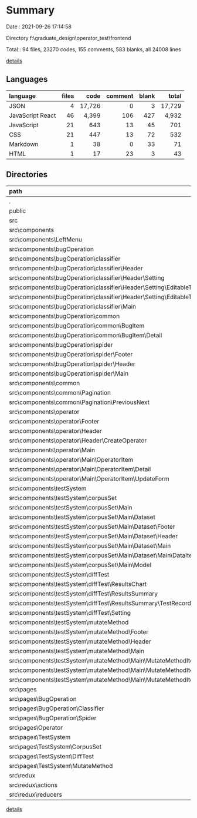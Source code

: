 # Summary

Date : 2021-09-26 17:14:58

Directory f:\graduate_design\operator_test\frontend

Total : 94 files,  23270 codes, 155 comments, 583 blanks, all 24008 lines

[details](details.md)

## Languages
| language | files | code | comment | blank | total |
| :--- | ---: | ---: | ---: | ---: | ---: |
| JSON | 4 | 17,726 | 0 | 3 | 17,729 |
| JavaScript React | 46 | 4,399 | 106 | 427 | 4,932 |
| JavaScript | 21 | 643 | 13 | 45 | 701 |
| CSS | 21 | 447 | 13 | 72 | 532 |
| Markdown | 1 | 38 | 0 | 33 | 71 |
| HTML | 1 | 17 | 23 | 3 | 43 |

## Directories
| path | files | code | comment | blank | total |
| :--- | ---: | ---: | ---: | ---: | ---: |
| . | 94 | 23,270 | 155 | 583 | 24,008 |
| public | 2 | 42 | 23 | 4 | 69 |
| src | 87 | 5,461 | 131 | 541 | 6,133 |
| src\components | 56 | 4,606 | 92 | 466 | 5,164 |
| src\components\LeftMenu | 1 | 63 | 10 | 7 | 80 |
| src\components\bugOperation | 17 | 1,410 | 8 | 131 | 1,549 |
| src\components\bugOperation\classifier | 8 | 909 | 5 | 86 | 1,000 |
| src\components\bugOperation\classifier\Header | 6 | 799 | 5 | 77 | 881 |
| src\components\bugOperation\classifier\Header\Setting | 4 | 604 | 2 | 55 | 661 |
| src\components\bugOperation\classifier\Header\Setting\EditableTable | 2 | 371 | 2 | 36 | 409 |
| src\components\bugOperation\classifier\Header\Setting\EditableTable\EditableTagGroup | 1 | 136 | 1 | 17 | 154 |
| src\components\bugOperation\classifier\Main | 2 | 110 | 0 | 9 | 119 |
| src\components\bugOperation\common | 4 | 170 | 0 | 11 | 181 |
| src\components\bugOperation\common\BugItem | 4 | 170 | 0 | 11 | 181 |
| src\components\bugOperation\common\BugItem\Detail | 2 | 105 | 0 | 4 | 109 |
| src\components\bugOperation\spider | 5 | 331 | 3 | 34 | 368 |
| src\components\bugOperation\spider\Footer | 1 | 95 | 0 | 7 | 102 |
| src\components\bugOperation\spider\Header | 2 | 172 | 3 | 20 | 195 |
| src\components\bugOperation\spider\Main | 2 | 64 | 0 | 7 | 71 |
| src\components\common | 3 | 87 | 0 | 7 | 94 |
| src\components\common\Pagination | 3 | 87 | 0 | 7 | 94 |
| src\components\common\Pagination\PreviousNext | 1 | 27 | 0 | 1 | 28 |
| src\components\operator | 12 | 1,010 | 18 | 103 | 1,131 |
| src\components\operator\Footer | 1 | 55 | 0 | 6 | 61 |
| src\components\operator\Header | 3 | 375 | 1 | 43 | 419 |
| src\components\operator\Header\CreateOperator | 1 | 216 | 1 | 24 | 241 |
| src\components\operator\Main | 8 | 580 | 17 | 54 | 651 |
| src\components\operator\Main\OperatorItem | 6 | 456 | 2 | 44 | 502 |
| src\components\operator\Main\OperatorItem\Detail | 2 | 98 | 1 | 7 | 106 |
| src\components\operator\Main\OperatorItem\UpdateForm | 2 | 222 | 1 | 24 | 247 |
| src\components\testSystem | 23 | 2,036 | 56 | 218 | 2,310 |
| src\components\testSystem\corpusSet | 9 | 595 | 14 | 64 | 673 |
| src\components\testSystem\corpusSet\Main | 9 | 595 | 14 | 64 | 673 |
| src\components\testSystem\corpusSet\Main\Dataset | 6 | 358 | 0 | 36 | 394 |
| src\components\testSystem\corpusSet\Main\Dataset\Footer | 1 | 56 | 0 | 4 | 60 |
| src\components\testSystem\corpusSet\Main\Dataset\Header | 2 | 141 | 0 | 16 | 157 |
| src\components\testSystem\corpusSet\Main\Dataset\Main | 2 | 145 | 0 | 14 | 159 |
| src\components\testSystem\corpusSet\Main\Dataset\Main\DataItem | 1 | 40 | 0 | 5 | 45 |
| src\components\testSystem\corpusSet\Main\Model | 1 | 24 | 0 | 5 | 29 |
| src\components\testSystem\diffTest | 6 | 543 | 39 | 60 | 642 |
| src\components\testSystem\diffTest\ResultsChart | 1 | 80 | 38 | 10 | 128 |
| src\components\testSystem\diffTest\ResultsSummary | 4 | 255 | 1 | 30 | 286 |
| src\components\testSystem\diffTest\ResultsSummary\TestRecordDetail | 2 | 144 | 0 | 14 | 158 |
| src\components\testSystem\diffTest\Setting | 1 | 208 | 0 | 20 | 228 |
| src\components\testSystem\mutateMethod | 8 | 898 | 3 | 94 | 995 |
| src\components\testSystem\mutateMethod\Footer | 1 | 55 | 0 | 6 | 61 |
| src\components\testSystem\mutateMethod\Header | 2 | 214 | 1 | 23 | 238 |
| src\components\testSystem\mutateMethod\Main | 5 | 629 | 2 | 65 | 696 |
| src\components\testSystem\mutateMethod\Main\MutateMethodItem | 4 | 479 | 2 | 54 | 535 |
| src\components\testSystem\mutateMethod\Main\MutateMethodItem\Detail | 2 | 242 | 1 | 27 | 270 |
| src\components\testSystem\mutateMethod\Main\MutateMethodItem\UpdateForm | 1 | 96 | 1 | 12 | 109 |
| src\pages | 8 | 114 | 0 | 14 | 128 |
| src\pages\BugOperation | 3 | 42 | 0 | 3 | 45 |
| src\pages\BugOperation\Classifier | 1 | 13 | 0 | 1 | 14 |
| src\pages\BugOperation\Spider | 1 | 15 | 0 | 1 | 16 |
| src\pages\Operator | 1 | 15 | 0 | 2 | 17 |
| src\pages\TestSystem | 4 | 57 | 0 | 9 | 66 |
| src\pages\TestSystem\CorpusSet | 1 | 11 | 0 | 2 | 13 |
| src\pages\TestSystem\DiffTest | 1 | 15 | 0 | 3 | 18 |
| src\pages\TestSystem\MutateMethod | 1 | 15 | 0 | 2 | 17 |
| src\redux | 15 | 568 | 0 | 32 | 600 |
| src\redux\actions | 6 | 115 | 0 | 9 | 124 |
| src\redux\reducers | 7 | 408 | 0 | 16 | 424 |

[details](details.md)